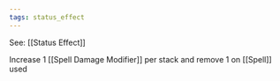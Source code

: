 ```yaml
---
tags: status_effect
---
```


See: [[Status Effect]]

Increase 1 [[Spell Damage Modifier]] per stack and remove 1 on [[Spell]] used